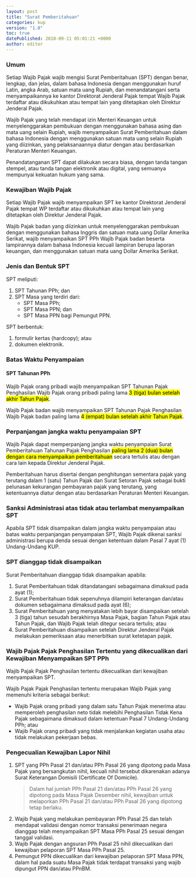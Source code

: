 ```yaml
---
layout: post
title: "Surat Pemberitahuan"
categories: kup
version: "1.0"
toc: true
datePublished: 2018-09-11 05:01:21 +0000
author: editor
---
```

### Umum
Setiap Wajib Pajak wajib mengisi Surat Pemberitahuan (SPT) dengan benar, lengkap, dan jelas, dalam bahasa Indonesia dengan menggunakan huruf Latin, angka Arab, satuan mata uang Rupiah, dan menandatangani serta menyampaikannya ke kantor Direktorat Jenderal Pajak tempat Wajib Pajak terdaftar atau dikukuhkan atau tempat lain yang ditetapkan oleh Direktur Jenderal Pajak.

Wajib Pajak yang telah mendapat izin Menteri Keuangan untuk menyelenggarakan pembukuan dengan menggunakan bahasa asing dan mata uang selain Rupiah, wajib menyampaikan Surat Pemberitahuan dalam bahasa Indonesia dengan menggunakan satuan mata uang selain Rupiah yang diizinkan, yang pelaksanaannya diatur dengan atau berdasarkan Peraturan Menteri Keuangan.

Penandatanganan SPT dapat dilakukan secara biasa, dengan tanda tangan stempel, atau tanda tangan elektronik atau digital, yang semuanya mempunyai kekuatan hukum yang sama.

### Kewajiban Wajib Pajak
Setiap Wajib Pajak wajib menyampaikan SPT ke kantor Direktorat Jenderal Pajak tempat WP terdaftar atau dikukuhkan atau tempat lain yang ditetapkan oleh Direktur Jenderal Pajak.

Wajib Pajak badan yang diizinkan untuk menyelenggarakan pembukuan dengan menggunakan bahasa Inggris dan satuan mata uang Dollar Amerika Serikat, wajib menyampaikan SPT PPh Wajib Pajak badan beserta lampirannya dalam bahasa Indonesia kecuali lampiran berupa laporan keuangan, dan menggunakan satuan mata uang Dollar Amerika Serikat.

### Jenis dan Bentuk SPT
SPT meliputi:
1. SPT Tahunan PPh; dan
2. SPT Masa yang terdiri dari:
    - SPT Masa PPh;
    - SPT Masa PPN; dan
    - SPT Masa PPN bagi Pemungut PPN.

SPT berbentuk:
1. formulir kertas (hardcopy); atau
2. dokumen elektronik.

### Batas Waktu Penyampaian

#### SPT Tahunan PPh
Wajib Pajak orang pribadi wajib menyampaikan SPT Tahunan Pajak Penghasilan Wajib Pajak orang pribadi paling lama <mark>3 (tiga) bulan setelah akhir Tahun Pajak</mark>.

Wajib Pajak badan wajib menyampaikan SPT Tahunan Pajak Penghasilan Wajib Pajak badan paling lama <mark>4 (empat) bulan setelah akhir Tahun Pajak</mark>.

### Perpanjangan jangka waktu penyampaian SPT
Wajib Pajak dapat memperpanjang jangka waktu penyampaian Surat Pemberitahuan Tahunan Pajak Penghasilan <mark>paling lama 2 (dua) bulan dengan cara menyampaikan pemberitahuan</mark> secara tertulis atau dengan cara lain kepada Direktur Jenderal Pajak.

Pemberitahuan harus disertai dengan penghitungan sementara pajak yang terutang dalam 1 (satu) Tahun Pajak dan Surat Setoran Pajak sebagai bukti pelunasan kekurangan pembayaran pajak yang terutang, yang ketentuannya diatur dengan atau berdasarkan Peraturan Menteri Keuangan.
	
### Sanksi Administrasi atas tidak atau terlambat menyampaikan SPT
Apabila SPT tidak disampaikan dalam jangka waktu penyampaian atau batas waktu perpanjangan penyampaian SPT, Wajib Pajak dikenai sanksi administrasi berupa denda sesuai dengan ketentuan dalam Pasal 7 ayat (1) Undang­-Undang KUP.

### SPT dianggap tidak disampaikan
Surat Pemberitahuan dianggap tidak disampaikan apabila:
1. Surat Pemberitahuan tidak ditandatangani sebagaimana dimaksud pada ayat (1);
2. Surat Pemberitahuan tidak sepenuhnya dilampiri keterangan dan/atau dokumen sebagaimana dimaksud pada ayat (6);
3. Surat Pemberitahuan yang menyatakan lebih bayar disampaikan setelah 3 (tiga) tahun sesudah berakhirnya Masa Pajak, bagian Tahun Pajak atau Tahun Pajak, dan Wajib Pajak telah ditegur secara tertulis; atau
4. Surat Pemberitahuan disampaikan setelah Direktur Jenderal Pajak melakukan pemeriksaan atau menerbitkan surat ketetapan pajak.

### Wajib Pajak Pajak Penghasilan Tertentu yang dikecualikan dari Kewajiban Menyampaikan SPT PPh
Wajib Pajak Pajak Penghasilan tertentu dikecualikan dari kewajiban menyampaikan SPT.

Wajib Pajak Pajak Penghasilan tertentu merupakan Wajib Pajak yang memenuhi kriteria sebagai berikut:
* Wajib Pajak orang pribadi yang dalam satu Tahun Pajak menerima atau memperoleh penghasilan neto tidak melebihi Penghasilan Tidak Kena Pajak sebagaimana dimaksud dalam ketentuan Pasal 7 Undang-Undang PPh; atau
* Wajib Pajak orang pribadi yang tidak menjalankan kegiatan usaha atau tidak melakukan pekerjaan bebas.

### Pengecualian Kewajiban Lapor **Nihil**
1. SPT yang PPh Pasal 21 dan/atau PPh Pasal 26 yang dipotong pada Masa Pajak yang bersangkutan nihil, kecuali nihil tersebut dikarenakan adanya Surat Keterangan Domisili (Certificate Of Domicile).
   > Dalam hal jumlah PPh Pasal 21 dan/atau PPh Pasal 26 yang dipotong pada Masa Pajak Desember nihil, kewajiban untuk melaporkan PPh Pasal 21 dan/atau PPh Pasal 26 yang dipotong tetap berlaku.
1. Wajib Pajak yang melakukan pembayaran PPh Pasal 25 dan telah mendapat validasi dengan nomor transaksi penerimaan negara dianggap telah menyampaikan SPT Masa PPh Pasal 25 sesuai dengan tanggal validasi.
2. Wajib Pajak dengan angsuran PPh Pasal 25 nihil dikecualikan dari kewajiban pelaporan SPT Masa PPh Pasal 25.
3. Pemungut PPN dikecualikan dari kewajiban pelaporan SPT Masa PPN, dalam hal pada suatu Masa Pajak tidak terdapat transaksi yang wajib dipungut PPN dan/atau PPnBM.
